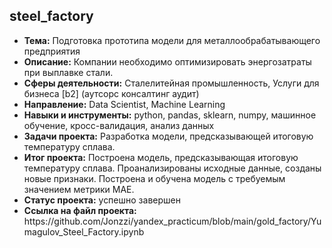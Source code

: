 <h2>steel_factory</h2>
<ul>
<li><b>Тема:</b> Подготовка прототипа модели для металлообрабатывающего предприятия
<li><b>Описание:</b> Компании необходимо оптимизировать энергозатраты при выплавке стали. 
<li><b>Сферы деятельности:</b> Сталелитейная промышленность, Услуги для бизнеса [b2] (аутсорс консалтинг аудит)  
<li><b>Направление:</b> Data Scientist, Machine Learning
<li><b>Навыки и инструменты:</b> python, pandas, sklearn, numpy, машинное обучение, кросс-валидация, анализ данных
<li><b>Задачи проекта:</b> Разработка модели, предсказывающей итоговую температуру сплава.
<li><b>Итог проекта:</b> Построена модель, предсказывающая итоговую температуру сплава. Проанализированы исходные данные, созданы новые признаки. Построена и обучена модель с требуемым значением метрики МАЕ.
<li><b>Статус проекта:</b> успешно завершен 
<li><b>Ссылка на файл проекта:</b> https://github.com/Jonzzi/yandex_practicum/blob/main/gold_factory/Yumagulov_Steel_Factory.ipynb
</ul>
